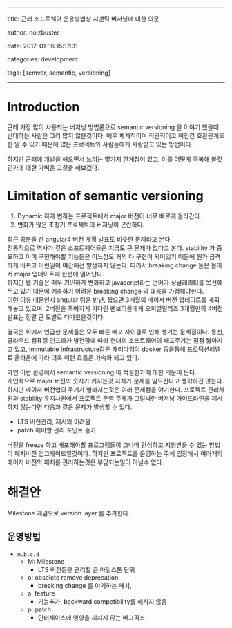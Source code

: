 
---

title:  근래 소프트웨어 운용방법상 시맨틱 버저닝에 대한 의문

author: noizbuster

date:   2017-01-16 15:17:31

categories: development

tags: [semver, semantic, versioning]

---

# Introduction

근래 가장 많이 사용되는 버저닝 방법론으로 semantic versioning 을 이야기 했을때 반대하는 사람은 그리 많지 않을것이다. 매우 체계적이며 직관적이고 버전간 호환관계또한 알 수 있기 때문에 많은 프로젝트와 사람들에게 사랑받고 있는 방법이다.

하지만 근래에 개발을 해오면서 느끼는 몇가지 한계점이 있고, 이를 어떻게 극복해 볼것인가에 대한 가벼운 고찰을 해보겠다.

# Limitation of semantic versioning

1. Dynamic 하게 변하는 프로젝트에서 major 버전이 너무 빠르게 올라간다.
2. 변화가 많은 초창기 프로젝트의 버저닝이 곤란하다.

최근 공분을 산 angular4 버전 계획 발표도 비슷한 문제라고 본다.  
전통적으로 역사가 깊은 소프트웨어들은 지금도 큰 문제가 없다고 본다. stability 가 중요하고 이미 구현해야할 기능들은 어느정도 거의 다 구현이 되어있기 때문에 뭔가 급격하게 바뀌고 이런일이 여간해선 발생하지 않는다. 따라서 breaking change 들은 몰아서 major 업데이트때 한번에 일어난다.  
하지만 웹 기술은 매우 기민하게 변화하고 javascript라는 언어가 싱귤래리티를 목전에 두고 있기 때문에 예측하기 어려운 breaking change 의 대응을 가정해야한다.  
이런 이유 때문인지 angular 팀은 반년, 짧으면 3개월의 메이저 버전 업데이트를 계획해놓고 있으며. 2버전을 목빠지게 기다린 팬보이들에게 오피셜릴리즈 3개월만의 4버전 발표는 정말 큰 도발로 다가왔을것이다.

결국은 위에서 언급한 문제들은 모두 빠른 배포 사이클로 인해 생기는 문제점이다.
통신, 클라우드 컴퓨팅 인프라가 발전함에 따라 현대의 소프트웨어의 배포주기는 점점 짧아지고 있고, Immutable Infrastructure같은 패러다임이 docker 등을통해 프로덕션레벨로 올라옴에 따라 더욱 이런 흐름은 가속화 되고 있다.

과연 이런 환경에서 semantic versioning 이 적절한가에 대한 의문이 든다.  
개인적으로 major 버전의 숫자가 커지는것 자체가 문제를 일으킨다고 생각하진 않는다.  
하지만 메이저 버전업의 주기가 빨라지는것은 여러 문제점을 야기한다. 프로젝트 관리차원과 stability 유지차원에서 프로젝트 운영 주체가 그럴싸한 버저닝 가이드라인을 제시하지 않는다면 다음과 같은 문제가 발생할 수 있다.

* LTS 버전관리, 제시의 어려움
* patch 해야할 관리 포인트 증가

버전을 freeze 하고 배포해야할 프로그램들이 그나마 안심하고 지원받을 수 있는 방법이 패치버전 업그레이드일것이다. 하지만 프로젝트를 운영하는 주체 입장에서 여러개의 메이저 버전의 패치를 관리하는것은 부담되는일이 아닐수 없다.

# 해결안

Milestone 개념으로 version layer 를 추가한다.

## 운영방법

* `m.b.c.d`
    * M: Milestone
        * LTS 버전등을 관리할 큰 마일스톤 단위
    * o: obsolete remove deprecation
        * breaking change 를 야기하는 패치,
    * a: feature
        * 기능추가, backward competibility를 해치지 않음
    * p: patch
        * 인터체이스에 영향을 끼치지 않는 버그픽스
